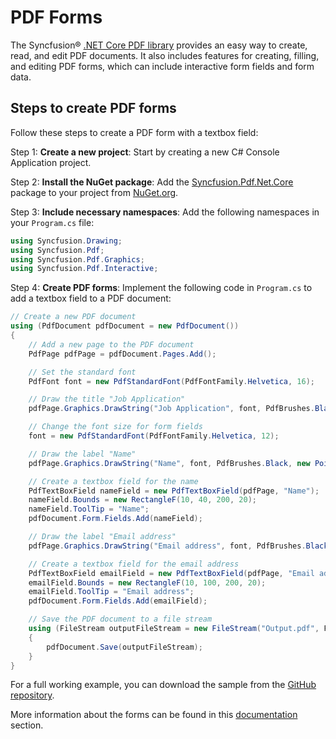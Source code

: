 # PDF Forms

The Syncfusion&reg; [.NET Core PDF library](https://www.syncfusion.com/document-processing/pdf-framework/net-core/pdf-library) provides an easy way to create, read, and edit PDF documents. It also includes features for creating, filling, and editing PDF forms, which can include interactive form fields and form data.

## Steps to create PDF forms

Follow these steps to create a PDF form with a textbox field:

Step 1: **Create a new project**: Start by creating a new C# Console Application project.

Step 2: **Install the NuGet package**: Add the [Syncfusion.Pdf.Net.Core](https://www.nuget.org/packages/Syncfusion.Pdf.Net.Core/) package to your project from [NuGet.org](https://www.nuget.org/).

Step 3: **Include necessary namespaces**: Add the following namespaces in your `Program.cs` file:

   ```csharp
   using Syncfusion.Drawing;
   using Syncfusion.Pdf;
   using Syncfusion.Pdf.Graphics;
   using Syncfusion.Pdf.Interactive;
   ```

Step 4: **Create PDF forms**: Implement the following code in `Program.cs` to add a textbox field to a PDF document:

   ```csharp
   // Create a new PDF document
   using (PdfDocument pdfDocument = new PdfDocument())
   {
       // Add a new page to the PDF document
       PdfPage pdfPage = pdfDocument.Pages.Add();

       // Set the standard font
       PdfFont font = new PdfStandardFont(PdfFontFamily.Helvetica, 16);

       // Draw the title "Job Application"
       pdfPage.Graphics.DrawString("Job Application", font, PdfBrushes.Black, new PointF(250, 0));

       // Change the font size for form fields
       font = new PdfStandardFont(PdfFontFamily.Helvetica, 12);

       // Draw the label "Name"
       pdfPage.Graphics.DrawString("Name", font, PdfBrushes.Black, new PointF(10, 20));

       // Create a textbox field for the name
       PdfTextBoxField nameField = new PdfTextBoxField(pdfPage, "Name");
       nameField.Bounds = new RectangleF(10, 40, 200, 20);
       nameField.ToolTip = "Name";
       pdfDocument.Form.Fields.Add(nameField);

       // Draw the label "Email address"
       pdfPage.Graphics.DrawString("Email address", font, PdfBrushes.Black, new PointF(10, 80));

       // Create a textbox field for the email address
       PdfTextBoxField emailField = new PdfTextBoxField(pdfPage, "Email address");
       emailField.Bounds = new RectangleF(10, 100, 200, 20);
       emailField.ToolTip = "Email address";
       pdfDocument.Form.Fields.Add(emailField);

       // Save the PDF document to a file stream
       using (FileStream outputFileStream = new FileStream("Output.pdf", FileMode.Create))
       {
           pdfDocument.Save(outputFileStream);
       }
   }
   ```

For a full working example, you can download the sample from the [GitHub repository](https://github.com/SyncfusionExamples/PDF-Examples/tree/master/Forms/Add-a-textbox-field-to-a-new-PDF-document).

More information about the forms can be found in this [documentation](https://help.syncfusion.com/document-processing/pdf/pdf-library/net/working-with-forms) section.